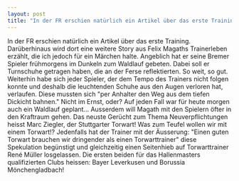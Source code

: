 ```yaml
---
layout: post
title: "In der FR erschien natürlich ein Artikel über das erste Training."
---
```


In der FR erschien natürlich ein Artikel über das erste Training. Darüberhinaus wird dort eine weitere Story aus Felix Magaths Trainerleben erzählt, die ich jedoch für ein Märchen halte. Angeblich hat er seine Bremer Spieler frühmorgens im Dunkeln zum Waldlauf gebeten. Dabei soll er Turnschuhe getragen haben, die an der Ferse reflektierten. So weit, so gut. Weiterhin habe sich jeder Spieler, der dem Tempo des Trainers nicht folgen konnte und deshalb die leuchtenden Schuhe aus den Augen verloren hat, verlaufen. Diese mussten sich "per Anhalter den Weg aus dem tiefen Dickicht bahnen." Nicht im Ernst, oder? Auf jeden Fall war für heute morgen auch ein Waldlauf geplant... Ausserdem will Magath mit den Spielern öfter in den Kraftraum gehen. Das neuste Gerücht zum Thema Neuverpflichtungen heisst Marc Ziegler, der Stuttgarter Torwart! Was zum Teufel wollen wir mit einem Torwart!? Jedenfalls hat der Trainer mit der Äusserung: "Einen guten Torwart brauchen wir dringender als einen Torwarttrainer" diese Spekulation begünstigt und gleichzeitig einen Seitenhieb auf Torwarttrainer René Müller losgelassen. Die ersten beiden für das Hallenmasters qualifizierten Clubs heissen: Bayer Leverkusen und Borussia Mönchengladbach!
